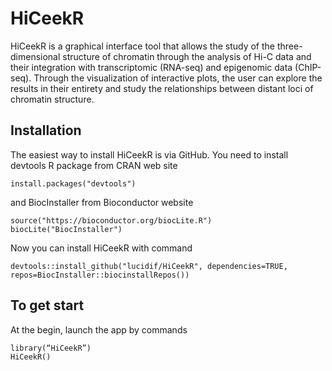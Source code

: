 # HiCeekR
HiCeekR is a graphical interface tool that allows the study of the three-dimensional structure of chromatin through the analysis of Hi-C data and their integration with transcriptomic (RNA-seq) and epigenomic data (ChIP-seq). Through the visualization of interactive plots, the user can explore the results in their entirety and study the relationships between distant loci of chromatin structure.

## Installation

The easiest way to install HiCeekR is via GitHub. You need to install devtools R package from CRAN web site 

````
install.packages("devtools")
````
and BiocInstaller from Bioconductor website

````
source("https://bioconductor.org/biocLite.R")
biocLite("BiocInstaller")
````

Now you can install HiCeekR with command

````
devtools::install_github("lucidif/HiCeekR", dependencies=TRUE, repos=BiocInstaller::biocinstallRepos())
````

## To get start

At the begin, launch the app by commands

````
library(“HiCeekR”)
HiCeekR()
````
